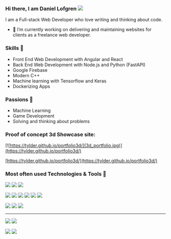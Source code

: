 ### Hi there, I am Daniel Lofgren <img src="https://raw.githubusercontent.com/MartinHeinz/MartinHeinz/master/wave.gif" width="30px">

I am a Full-stack Web Developer who love writing and thinking about code. 

- 🔭 I’m currently working on delivering and maintaining websites for clients as a freelance web developer.

### Skills 🦾

- Front End Web Development with Angular and React
- Back End Web Development with Node.js and Python (FastAPI) 
- Google Firebase
- Modern C++
- Machine learning with Tensorflow and Keras
- Dockerizing Apps

### Passions 👾

- Machine Learning
- Game Development
- Solving and thinking about problems 

### Proof of concept 3d Showcase site:
[![https://tylder.github.io/portfolio3d/](3d_portfolio.jpg)](https://tylder.github.io/portfolio3d/)

[https://tylder.github.io/portfolio3d/](https://tylder.github.io/portfolio3d/)

### Most often used Technologies & Tools 🔧 
![](https://img.shields.io/badge/Typescript-informational?style=flat&logo=typescript&logoColor=white)
![](https://img.shields.io/badge/Python-informational?style=flat&logo=python&logoColor=white)
![](https://img.shields.io/badge/C++-00599C?style=flat-square&logo=cplusplus&logoColor=white)

![](https://img.shields.io/badge/Angular-DD0031?style=flat&logo=angular&logoColor=white)
![](https://img.shields.io/badge/Node.js-43853D?style=flat&logo=node.js&logoColor=white)
![](https://img.shields.io/badge/Material--UI-0081CB?style=flat&logo=material-ui&logoColor=white)
![](https://img.shields.io/badge/Sass-CC6699?style=flat&logo=sass&logoColor=white)
![](https://img.shields.io/badge/PostgreSQL-316192?style=flat&logo=postgresql&logoColor=white)
![](https://img.shields.io/badge/MongoDB-4EA94B?style=flat&logo=mongodb&logoColor=white)


![](https://img.shields.io/badge/Linux-informational?style=flat&logo=linux&logoColor=white)
![](https://img.shields.io/badge/Docker-informational?style=flat&logo=docker&logoColor=white)
![](https://img.shields.io/badge/Kubernetes-informational?style=flat&logo=kubernetes&logoColor=white)

***

[![](https://github-readme-stats.vercel.app/api/pin/?username=Tylder&repo=firestore-extended&theme=onedark)](https://github.com/Tylder/firestore-extended)
[![](https://github-readme-stats.vercel.app/api/pin/?username=tylder&repo=OMPEval_py_wrapper&theme=onedark)](https://github.com/tylder/OMPEval_py_wrapper)

![](https://github-readme-stats.vercel.app/api/top-langs/?username=tylder&langs_count=6&layout=compact&hide=javascript,html&theme=onedark)
![](https://github-readme-stats.vercel.app/api?username=tylder&count_private=true&hide=issues&include_all_commits=true&theme=onedark)
